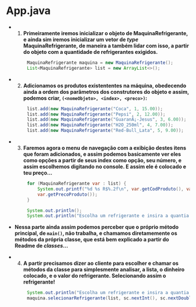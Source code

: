 # App.java

- 1. **Primeiramente iremos inicializar o objeto de MaquinaRefrigerante, e ainda sim iremos inicializar um vetor de *type* MaquinaRefrigerante, de maneira a também lidar com isso, a partir do objeto com a quantidade de refrigerantes exigidos.**

```java
        MaquinaRefrigerante maquina = new MaquinaRefrigerante();
        List<MaquinaRefrigerante> list = new ArrayList<>();
```

- 2. **Adicionamos os produtos existententes na máquina, obedecendo ainda a ordem dos parâmetros dos construtores do objeto e assim, podemos criar, `(<nomeObjeto>, <index>, <preco>)`:**

```java
        list.add(new MaquinaRefrigerante("Coca", 1, 15.00));
        list.add(new MaquinaRefrigerante("Pepsi", 2, 12.00));
        list.add(new MaquinaRefrigerante("GuaranÃ¡-Jesus", 3, 6.00));
        list.add(new MaquinaRefrigerante("H2O_250ml", 4, 7.00));
        list.add(new MaquinaRefrigerante("Red-Bull_Lata", 5, 9.00));
```

- 3. **Faremos agora o menu de navegação com a exibição destes itens que foram adicionados, e assim podemos basicamente ver eles como opções a partir de seus index como opção, seu número, e assim escolhemos digitando no console. E assim ele é colocado e teu preço...**

```java
        for (MaquinaRefrigerante var : list) {
            System.out.printf("%d %s R$%.2f\n", var.getCodProduto(), var.getNome(), 
            var.getPrecoProduto());
        }

        System.out.println();
        System.out.println("Escolha um refrigerante e insira a quantia em dinheiro");
```

- **Nessa parte ainda assim podemos perceber que o próprio método principal, de `main()`, não trabalha, e chamamos diretamemente os métodos da própria classe, que está bem explicado a partir do Readme de *classes*...**

- 4. **A partir precisamos dizer ao cliente para escolher e chamar os métodos da classe para simplesmente analisar, a lista, o dinheiro colocado, e o valor do refrigerante. Selecionando assim o refrigerante!**

```java
        System.out.println("Escolha um refrigerante e insira a quantia em dinheiro");
        maquina.selecionarRefrigerante(list, sc.nextInt(), sc.nextDouble());
```